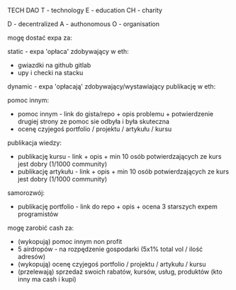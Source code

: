 TECH DAO
T - technology
E - education
CH - charity

D - decentralized
A - authonomous
O - organisation



mogę dostać expa za:

static - expa 'opłaca' zdobywający w eth:
- gwiazdki na github gitlab
- upy i checki na stacku
 
dynamic - expa 'opłacają' zdobywający/wystawiający publikację w eth:

pomoc innym:
- pomoc innym - link do gista/repo + opis problemu + potwierdzenie drugiej strony ze pomoc sie odbyła i była skuteczna
- ocenę czyjegoś portfolio / projektu /  artykułu / kursu

publikacja wiedzy:
- publikację kursu - link + opis + min 10 osób potwierdzających ze kurs jest dobry (1/1000 community)
- publikację artykułu - link + opis + min 10 osób potwierdzających ze kurs jest dobry (1/1000 community)

samorozwój:
- publikację portfolio - link do repo + opis + ocena 3 starszych expem programistów


mogę zarobić cash za:
- (wykopują) pomoc innym non profit
- 5 airdropów - na rozpędzenie gospodarki (5x1% total vol / ilość adresów)
- (wykopują) ocenę czyjegoś portfolio / projektu /  artykułu / kursu
- (przelewają) sprzedaż swoich rabatów, kursów, usług, produktów (kto inny ma cash i kupi)